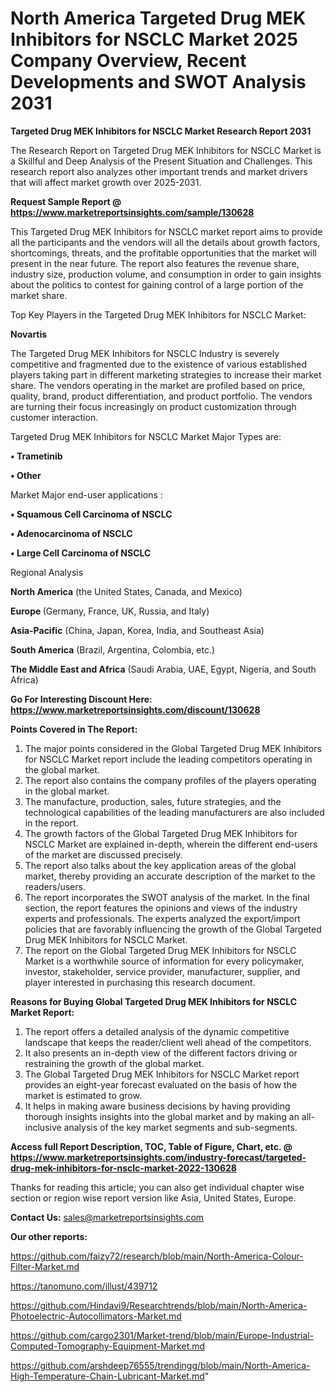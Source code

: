 # North America Targeted Drug MEK Inhibitors for NSCLC Market 2025 Company Overview, Recent Developments and SWOT Analysis 2031

<strong>Targeted Drug MEK Inhibitors for NSCLC Market Research Report 2031</strong>

The Research Report on Targeted Drug MEK Inhibitors for NSCLC Market is a Skillful and Deep Analysis of the Present Situation and Challenges. This research report also analyzes other important trends and market drivers that will affect market growth over 2025-2031.

<strong>Request Sample Report @ <a href=https://www.marketreportsinsights.com/sample/130628>https://www.marketreportsinsights.com/sample/130628</a></strong>

This Targeted Drug MEK Inhibitors for NSCLC market report aims to provide all the participants and the vendors will all the details about growth factors, shortcomings, threats, and the profitable opportunities that the market will present in the near future. The report also features the revenue share, industry size, production volume, and consumption in order to gain insights about the politics to contest for gaining control of a large portion of the market share.

Top Key Players in the Targeted Drug MEK Inhibitors for NSCLC Market:

<strong>Novartis</strong>

The Targeted Drug MEK Inhibitors for NSCLC Industry is severely competitive and fragmented due to the existence of various established players taking part in different marketing strategies to increase their market share. The vendors operating in the market are profiled based on price, quality, brand, product differentiation, and product portfolio. The vendors are turning their focus increasingly on product customization through customer interaction.

Targeted Drug MEK Inhibitors for NSCLC Market Major Types are:

<strong>• Trametinib

• Other</strong>

Market Major end-user applications :

<strong>• Squamous Cell Carcinoma of NSCLC

• Adenocarcinoma of NSCLC

• Large Cell Carcinoma of NSCLC</strong>

Regional Analysis

</u><strong><b>North America</b></strong> (the United States, Canada, and Mexico)

<strong><b>Europe </b></strong>(Germany, France, UK, Russia, and Italy)

<strong><b>Asia-Pacific</b></strong> (China, Japan, Korea, India, and Southeast Asia)

<strong><b>South America</b></strong> (Brazil, Argentina, Colombia, etc.)

<strong><b>The Middle East and Africa</b></strong> (Saudi Arabia, UAE, Egypt, Nigeria, and South Africa)

<strong>Go For Interesting Discount Here: <a href=https://www.marketreportsinsights.com/discount/130628>https://www.marketreportsinsights.com/discount/130628</a></strong>

<strong>Points Covered in The Report:</strong>
<ol>
  <li>The major points considered in the Global Targeted Drug MEK Inhibitors for NSCLC Market report include the leading competitors operating in the global market.</li>
  <li>The report also contains the company profiles of the players operating in the global market.</li>
  <li>The manufacture, production, sales, future strategies, and the technological capabilities of the leading manufacturers are also included in the report.</li>
  <li>The growth factors of the Global Targeted Drug MEK Inhibitors for NSCLC Market are explained in-depth, wherein the different end-users of the market are discussed precisely.</li>
  <li>The report also talks about the key application areas of the global market, thereby providing an accurate description of the market to the readers/users.</li>
  <li>The report incorporates the SWOT analysis of the market. In the final section, the report features the opinions and views of the industry experts and professionals. The experts analyzed the export/import policies that are favorably influencing the growth of the Global Targeted Drug MEK Inhibitors for NSCLC Market.</li>
  <li>The report on the Global Targeted Drug MEK Inhibitors for NSCLC Market is a worthwhile source of information for every policymaker, investor, stakeholder, service provider, manufacturer, supplier, and player interested in purchasing this research document.</li>
</ol>
<strong>Reasons for Buying Global Targeted Drug MEK Inhibitors for NSCLC Market Report:</strong>

<ol>
  <li>The report offers a detailed analysis of the dynamic competitive landscape that keeps the reader/client well ahead of the competitors.</li>
  <li>It also presents an in-depth view of the different factors driving or restraining the growth of the global market.</li>
  <li>The Global Targeted Drug MEK Inhibitors for NSCLC Market report provides an eight-year forecast evaluated on the basis of how the market is estimated to grow.</li>
  <li>It helps in making aware business decisions by having providing thorough insights insights into the global market and by making an all-inclusive analysis of the key market segments and sub-segments.</li>
</ol>
<strong>Access full Report Description, TOC, Table of Figure, Chart, etc. @ <a href=https://www.marketreportsinsights.com/industry-forecast/targeted-drug-mek-inhibitors-for-nsclc-market-2022-130628>https://www.marketreportsinsights.com/industry-forecast/targeted-drug-mek-inhibitors-for-nsclc-market-2022-130628</a></strong>


Thanks for reading this article; you can also get individual chapter wise section or region wise report version like Asia, United States, Europe.

<strong>Contact Us:</strong>
sales@marketreportsinsights.com

<strong>Our other reports:</strong>

<a href=https://github.com/faizy72/research/blob/main/North-America-Colour-Filter-Market.md>https://github.com/faizy72/research/blob/main/North-America-Colour-Filter-Market.md</a>

<a href=https://tanomuno.com/illust/439712>https://tanomuno.com/illust/439712</a>

<a href=https://github.com/Hindavi9/Researchtrends/blob/main/North-America-Photoelectric-Autocollimators-Market.md>https://github.com/Hindavi9/Researchtrends/blob/main/North-America-Photoelectric-Autocollimators-Market.md</a>

<a href=https://github.com/cargo2301/Market-trend/blob/main/Europe-Industrial-Computed-Tomography-Equipment-Market.md>https://github.com/cargo2301/Market-trend/blob/main/Europe-Industrial-Computed-Tomography-Equipment-Market.md</a>

<a href=https://github.com/arshdeep76555/trendingg/blob/main/North-America-High-Temperature-Chain-Lubricant-Market.md>https://github.com/arshdeep76555/trendingg/blob/main/North-America-High-Temperature-Chain-Lubricant-Market.md</a>"

